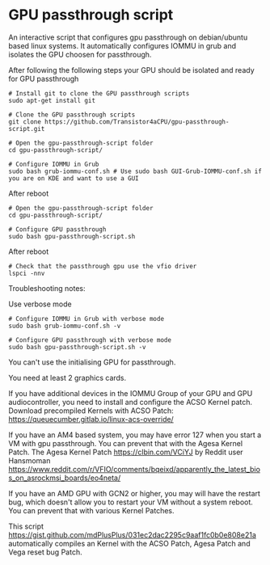 # GPU passthrough script
An interactive script that configures gpu passthrough on debian/ubuntu based linux systems.
It automatically configures IOMMU in grub and isolates the GPU choosen for passthrough.

After following the following steps your GPU should be isolated and ready for GPU passthrough
```
# Install git to clone the GPU passthrough scripts
sudo apt-get install git

# Clone the GPU passthrough scripts
git clone https://github.com/Transistor4aCPU/gpu-passthrough-script.git

# Open the gpu-passthrough-script folder
cd gpu-passthrough-script/

# Configure IOMMU in Grub
sudo bash grub-iommu-conf.sh # Use sudo bash GUI-Grub-IOMMU-conf.sh if you are on KDE and want to use a GUI
```
After reboot
```
# Open the gpu-passthrough-script folder
cd gpu-passthrough-script/

# Configure GPU passthrough
sudo bash gpu-passthrough-script.sh
```
After reboot
```
# Check that the passthrough gpu use the vfio driver
lspci -nnv
```

Troubleshooting notes:

Use verbose mode
```
# Configure IOMMU in Grub with verbose mode
sudo bash grub-iommu-conf.sh -v

# Configure GPU passthrough with verbose mode
sudo bash gpu-passthrough-script.sh -v
```

You can't use the initialising GPU for passthrough.

You need at least 2 graphics cards.

If you have additional devices in the IOMMU Group of your GPU and GPU audiocontroller, you need to install and configure the 
ACSO Kernel patch. Download precompiled Kernels with ACSO Patch: https://queuecumber.gitlab.io/linux-acs-override/

If you have an AM4 based system, you may have error 127 when you start a VM with gpu passthrough. You can prevent that with the Agesa Kernel Patch. The Agesa Kernel Patch https://clbin.com/VCiYJ by Reddit user Hansmoman https://www.reddit.com/r/VFIO/comments/bqeixd/apparently_the_latest_bios_on_asrockmsi_boards/eo4neta/ 

If you have an AMD GPU with GCN2 or higher, you may will have the restart bug, which doesn't allow you to restart your VM without a system reboot. You can prevent that with various Kernel Patches.

This script https://gist.github.com/mdPlusPlus/031ec2dac2295c9aaf1fc0b0e808e21a automatically compiles an Kernel with the ACSO Patch, Agesa Patch and Vega reset bug Patch.


